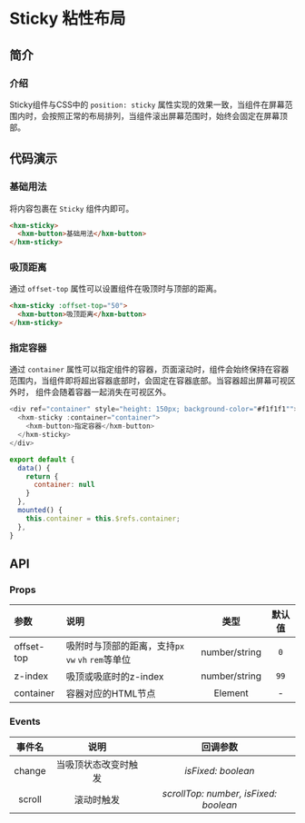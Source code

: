 # Sticky 粘性布局 <Badge text="1.4.7+" />

## 简介

<card>

### 介绍
Sticky组件与CSS中的 `position: sticky` 属性实现的效果一致，当组件在屏幕范围内时，会按照正常的布局排列，当组件滚出屏幕范围时，始终会固定在屏幕顶部。

</card>

## 代码演示

<card>

### 基础用法

将内容包裹在 `Sticky` 组件内即可。

```html
<hxm-sticky>
  <hxm-button>基础用法</hxm-button>
</hxm-sticky>
```
</card>

<card>

### 吸顶距离

通过 `offset-top` 属性可以设置组件在吸顶时与顶部的距离。

```html
<hxm-sticky :offset-top="50">
  <hxm-button>吸顶距离</hxm-button>
</hxm-sticky>
```
</card>

<card>

### 指定容器

通过 `container` 属性可以指定组件的容器，页面滚动时，组件会始终保持在容器范围内，当组件即将超出容器底部时，会固定在容器底部。当容器超出屏幕可视区外时，
组件会随着容器一起消失在可视区外。

```javascript
<div ref="container" style="height: 150px; background-color="#f1f1f1"">
  <hxm-sticky :container="container">
    <hxm-button>指定容器</hxm-button>
  </hxm-sticky>
</div>

export default {
  data() {
    return {
      container: null
    }
  },
  mounted() {
    this.container = this.$refs.container;
  },
}
```
</card>

## API

<card>

### Props

| 参数 | 说明 | 类型 | 默认值 |
|:---|:---|:---:|:---:|
| offset-top | 吸附时与顶部的距离，支持`px` `vw` `vh` `rem`等单位 | number/string | `0` |
| z-index | 吸顶或吸底时的z-index | number/string | `99` |
| container | 容器对应的HTML节点 | Element | - |

</card>

<card>

### Events

| 事件名 | 说明 | 回调参数 |
|:---:|:---:|:---:|
| change | 当吸顶状态改变时触发 | _isFixed: boolean_ |
| scroll | 滚动时触发 | _scrollTop: number, isFixed: boolean_ |

</card>

<demo/>